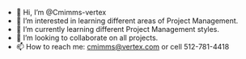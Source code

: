 - 👋 Hi, I’m @Cmimms-vertex
- 👀 I’m interested in learning different areas of Project Management. 
- 🌱 I’m currently learning different Project Management styles. 
- 💞️ I’m looking to collaborate on all projects.
- 📫 How to reach me: cmimms@vertex.com or cell 512-781-4418

<!---
Cmimms-vertex/Cmimms-vertex is a ✨ special ✨ repository because its `README.md` (this file) appears on your GitHub profile.
You can click the Preview link to take a look at your changes.
--->
